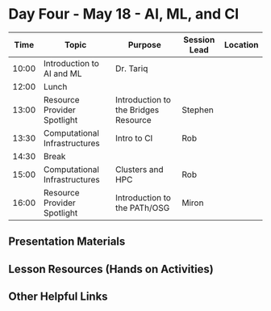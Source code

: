 
# Day Four - May 18 - AI, ML, and CI

| Time | Topic | Purpose | Session Lead | Location |
|------|-------|---------|--------------|----------|
| 10:00 | Introduction to AI and ML | Dr. Tariq | |
| 12:00 | Lunch | | | | 
| 13:00 | Resource Provider Spotlight| Introduction to the Bridges Resource | Stephen | | 
| 13:30 | Computational Infrastructures | Intro to CI | Rob | | 
| 14:30 | Break | | | | 
| 15:00 | Computational Infrastructures | Clusters and HPC | Rob | | 
| 16:00 | Resource Provider Spotlight | Introduction to the PATh/OSG | Miron | |

## Presentation Materials

## Lesson Resources (Hands on Activities)

## Other Helpful Links
